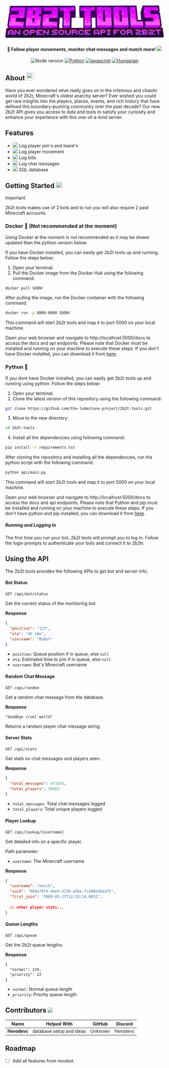 <file-attachment-contents filename="README.md">

<h1 align="center">
  <br>
  <a href="https://github.com/the-lodestone-project/2b2t-tools/"><img src="https://github.com/the-lodestone-project/2b2t-tools/blob/main/minecraft_title.png?raw=true" alt="2b2t tools" width="600"></a>
  <br>
</h1>

<h4 align="center">🤖 Follow player movements, monitor chat messages and mutch more! <img src="https://minecraft.wiki/images/Invicon_Recovery_Compass.gif?c2f29"></h4>

<p align="center">
    <img alt="Node version" src="https://img.shields.io/static/v1?label=node&message=%20%3E=18.0.0&logo=node.js&color=2334D058" />
      <a href="https://python.org/"><img src="https://img.shields.io/badge/Python-FFD43B?logo=python&logoColor=blue" alt="Python"></a>
  <a href="https://github.com/reworkd/AgentGPT/blob/master/docs/README.zh-HANS.md"><img src="https://img.shields.io/badge/JavaScript-323330?logo=minecraft&logoColor=F7DF1E" alt="javascript"></a>
  <a href="soon!"><img src="https://img.shields.io/badge/Discord-5865F2?logo=discord&logoColor=white" alt="Hungarian"></a>
</p>

<!-- ![screenshot](https://raw.githubusercontent.com/SilkePilon/youdotcom/main/assets/images/YouDotCom.jpg) -->

## About <img src="https://github.com/the-lodestone-project/Lodestone/tree/main/assets/items/upscaled/writable_book.png" width="25" height="25">

Have you ever wondered what really goes on in the infamous and chaotic world of 2b2t, Minecraft's oldest anarchy server? Ever wished you could get rare insights into the players, places, events, and rich history that have defined this boundary-pushing community over the past decade? Our new 2b2t API gives you access to data and tools to satisfy your curiosity and enhance your experience with this one-of-a-kind server.


## Features

* <img src="https://minecraft.wiki/images/ItemSprite_compass.png?2364d"> Log player join's and leave's
* <img src="https://minecraft.wiki/images/EnvSprite_sprint.png?e9341"> Log player movement
* <img src="https://minecraft.wiki/images/EffectSprite_strength-revision-1.png?8da27"> Log kills
* <img src="https://minecraft.wiki/images/ItemSprite_oak-sign.png?e1d26"> Log chat messages
* <img src="https://minecraft.wiki/images/EffectSprite_particle-speed.png?0ed64"> SQL database

## Getting Started <img src="https://github.com/the-lodestone-project/Lodestone/tree/main/assets/items/upscaled/iron_sword.png" width="20" height="20">

> [!IMPORTANT]
> 2b2t tools makes use of 2 bots and to run you will also require 2 paid Minecraft accounts.

### Docker 🐳 (Not recommended at the moment)

Using Docker at the moment is not recommended as it may be slower updated than the python version below.

If you have Docker installed, you can easily get 2b2t tools up and running. Follow the steps below:

1. Open your terminal.
2. Pull the Docker image from the Docker Hub using the following command:

```bash
docker pull SOON!
```

After pulling the image, run the Docker container with the following command:

```bash
docker run -p 8000:8000 SOON!
```

This command will start 2b2t tools and map it to port 5000 on your local machine.

Open your web browser and navigate to http://localhost:5000/docs to access the docs and api endpoints.
Please note that Docker must be installed and running on your machine to execute these steps. If you don't have Docker installed, you can download it from [here](https://docs.docker.com/get-docker/).

### Python 🐍

If you dont have Docker installed, you can easily get 2b2t tools up and running using python. Follow the steps below:

1. Open your terminal.
2. Clone the latest version of this repository using the following command:

```bash
git clone https://github.com/the-lodestone-project/2b2t-tools.git
```

3. Move to the new directory:

```bash
cd 2b2t-tools
```

4. Install all the dependencies using following command:

```bash
pip install -r requirements.txt
```

After cloning the repository and installing all the dependencies, run the python script with the following command:

```bash
python api/main.py
```

This command will start 2b2t tools and map it to port 5000 on your local machine.

Open your web browser and navigate to http://localhost:5000/docs to access the docs and api endpoints.
Please note that Python and pip must be installed and running on your machine to execute these steps. If you don't have python and pip installed, you can download it from [here](https://www.python.org/downloads/).


##### Running and Logging In
The first time you run your bot, 2b2t tools will prompt you to log in. Follow the login prompts to authenticate your bots and connect it to 2b2tr.


</details>

## Using the API

The 2b2t tools provides the following APIs to get bot and server info.

#### Bot Status

```
GET /api/bot/status
```

Get the current status of the monitoring bot.

**Response**

```json
{
  "position": "123", 
  "eta": "4h 10m",
  "username": "MyBot"
}
```

- `position`: Queue position if in queue, else `null`
- `eta`: Estimated time to join if in queue, else `null` 
- `username`: Bot's Minecraft username

#### Random Chat Message 

```
GET /api/random 
```

Get a random chat message from the database.

**Response**

```
"Goodbye cruel world" 
```

Returns a random player chat message string.

#### Server Stats

```
GET /api/stats
```  

Get stats on chat messages and players seen.

**Response**

```json
{
  "total_messages": 473293,
  "total_players": 39482  
}
```

- `total_messages`: Total chat messages logged 
- `total_players`: Total unique players logged

#### Player Lookup

```
GET /api/lookup/{username}
```

Get detailed info on a specific player.

Path parameter:

- `username`: The Minecraft username 

**Response**

```json
{
  "username": "notch",
  "uuid": "069a79f4-44e9-4726-a5be-fca90e38aaf5",
  "first_join": "2009-05-17T12:33:14.083Z",
  
  // other player stats...
}
```

#### Queue Lengths

```
GET /api/queue  
```

Get the 2b2t queue lengths.

**Response** 

```
{
  "normal": 234,
  "priority": 22 
}
``` 

- `normal`: Normal queue length
- `priority`: Priority queue length

## Contributors <img src="https://minecraft.wiki/images/EnvSprite_heart.png?8a428">
| Name                | Helped With                               | GitHub   | Discord   |
| --------------------- | ----------------------------------------- | ----------- | ----------- |
| **Herodevc**            | database setup and ideas | Unknown | Herodevc |



## Roadmap

- [ ] Add all features from moobot.

</file-attachment-contents>
